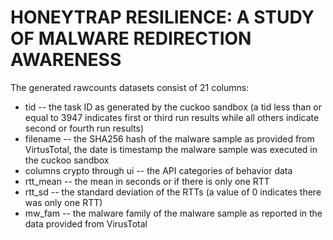 # HONEYTRAP RESILIENCE: A STUDY OF MALWARE REDIRECTION AWARENESS

The generated rawcounts datasets consist of 21 columns: 
- tid 
  -- the task ID as generated by the cuckoo sandbox (a tid less than or equal to 3947 indicates first or third run results while all others indicate second or fourth run results)
- filename
  -- the SHA256 hash of the malware sample as provided from VirtusTotal, the date is timestamp the malware sample was executed in the cuckoo sandbox
- columns crypto through ui
  -- the API categories of behavior data
- rtt_mean
  -- the mean in seconds or if there is only one RTT
- rtt_sd
  -- the standard deviation of the RTTs (a value of 0 indicates there was only one RTT)
- mw_fam
  -- the malware family of the malware sample as reported in the data provided from VirusTotal
